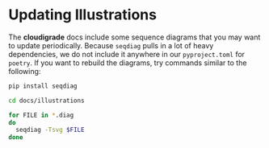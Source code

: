 # Updating Illustrations

The **cloudigrade** docs include some sequence diagrams that you may want to update periodically. Because `seqdiag` pulls in a lot of heavy dependencies, we do not include it anywhere in our `pyproject.toml` for `poetry`. If you want to rebuild the diagrams, try commands similar to the following:

```bash
pip install seqdiag

cd docs/illustrations

for FILE in *.diag
do
  seqdiag -Tsvg $FILE
done
```
